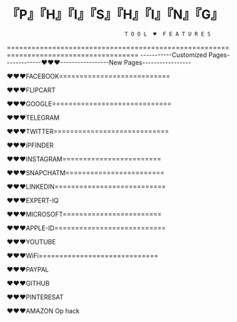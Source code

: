 『P』『H』『I』『S』『H』『I』『N』『G』
======================================================================================

                                         T O O L  ♥  F E A T U R E S
====================================================================================== -----------Customized Pages-------------♥♥♥-----------------New Pages-----------------

♥♥♥FACEBOOK===========================

♥♥♥FLIPCART

♥♥♥GOOGLE=============================

♥♥♥TELEGRAM

♥♥♥TWITTER============================

♥♥♥iPFINDER

♥♥♥INSTAGRAM========================

♥♥♥SNAPCHATM========================

♥♥♥LINKEDIN===========================

♥♥♥EXPERT-IQ

♥♥♥MICROSOFT========================

♥♥♥APPLE-ID===========================

♥♥♥YOUTUBE

♥♥♥WiFi=============================

♥♥♥PAYPAL

♥♥♥GITHUB

♥♥♥PINTERESAT

♥️♥️♥️AMAZON
Op hack
